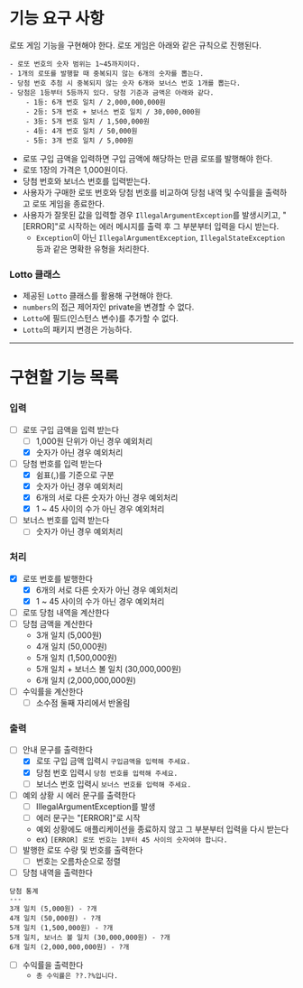 # 기능 요구 사항

로또 게임 기능을 구현해야 한다. 로또 게임은 아래와 같은 규칙으로 진행된다.

```
- 로또 번호의 숫자 범위는 1~45까지이다.
- 1개의 로또를 발행할 때 중복되지 않는 6개의 숫자를 뽑는다.
- 당첨 번호 추첨 시 중복되지 않는 숫자 6개와 보너스 번호 1개를 뽑는다.
- 당첨은 1등부터 5등까지 있다. 당첨 기준과 금액은 아래와 같다.
    - 1등: 6개 번호 일치 / 2,000,000,000원
    - 2등: 5개 번호 + 보너스 번호 일치 / 30,000,000원
    - 3등: 5개 번호 일치 / 1,500,000원
    - 4등: 4개 번호 일치 / 50,000원
    - 5등: 3개 번호 일치 / 5,000원
```

- 로또 구입 금액을 입력하면 구입 금액에 해당하는 만큼 로또를 발행해야 한다.
- 로또 1장의 가격은 1,000원이다.
- 당첨 번호와 보너스 번호를 입력받는다.
- 사용자가 구매한 로또 번호와 당첨 번호를 비교하여 당첨 내역 및 수익률을 출력하고 로또 게임을 종료한다.
- 사용자가 잘못된 값을 입력할 경우 `IllegalArgumentException`를 발생시키고, "[ERROR]"로 시작하는 에러 메시지를 출력 후 그 부분부터 입력을 다시 받는다.
    - `Exception`이 아닌 `IllegalArgumentException`, `IllegalStateException` 등과 같은 명확한 유형을 처리한다.

### Lotto 클래스

- 제공된 `Lotto` 클래스를 활용해 구현해야 한다.
- `numbers`의 접근 제어자인 private을 변경할 수 없다.
- `Lotto`에 필드(인스턴스 변수)를 추가할 수 없다.
- `Lotto`의 패키지 변경은 가능하다.
---
# 구현할 기능 목록

### 입력
- [ ] 로또 구입 금액을 입력 받는다
  - [ ] 1,000원 단위가 아닌 경우 예외처리
  - [x] 숫자가 아닌 경우 예외처리
- [ ] 당첨 번호를 입력 받는다
  - [x] 쉼표(,)를 기준으로 구분
  - [x] 숫자가 아닌 경우 예외처리
  - [x] 6개의 서로 다른 숫자가 아닌 경우 예외처리
  - [x] 1 ~ 45 사이의 수가 아닌 경우 예외처리
- [ ] 보너스 번호를 입력 받는다
  - [ ] 숫자가 아닌 경우 예외처리

### 처리
- [x] 로또 번호를 발행한다
  - [x] 6개의 서로 다른 숫자가 아닌 경우 예외처리
  - [x] 1 ~ 45 사이의 수가 아닌 경우 예외처리
- [ ] 로또 당첨 내역을 계산한다
- [ ] 당첨 금액을 계산한다
  - 3개 일치 (5,000원)
  - 4개 일치 (50,000원)
  - 5개 일치 (1,500,000원)
  - 5개 일치 + 보너스 볼 일치 (30,000,000원)
  - 6개 일치 (2,000,000,000원)
- [ ] 수익률을 계산한다
  - [ ] 소수점 둘째 자리에서 반올림
### 출력
- [ ] 안내 문구를 출력한다
  - [x] 로또 구입 금액 입력시 ```구입금액을 입력해 주세요.```
  - [x] 당첨 번호 입력시 ```당첨 번호를 입력해 주세요.```
  - [ ] 보너스 번호 입력시 ```보너스 번호를 입력해 주세요.```
- [ ] 예외 상황 시 에러 문구를 출력한다
  - [ ] IllegalArgumentException를 발생
  - [ ] 에러 문구는 "[ERROR]"로 시작
  - 예외 상황에도 애플리케이션을 종료하지 않고 그 부분부터 입력을 다시 받는다
  - ex) ```[ERROR] 로또 번호는 1부터 45 사이의 숫자여야 합니다.```
- [ ] 발행한 로또 수량 및 번호를 출력한다
  - [ ] 번호는 오름차순으로 정렬
- [ ] 당첨 내역을 출력한다
```
당첨 통계
---
3개 일치 (5,000원) - ?개
4개 일치 (50,000원) - ?개
5개 일치 (1,500,000원) - ?개
5개 일치, 보너스 볼 일치 (30,000,000원) - ?개
6개 일치 (2,000,000,000원) - ?개
```
- [ ] 수익률을 출력한다
  - ```총 수익률은 ??.?%입니다.```